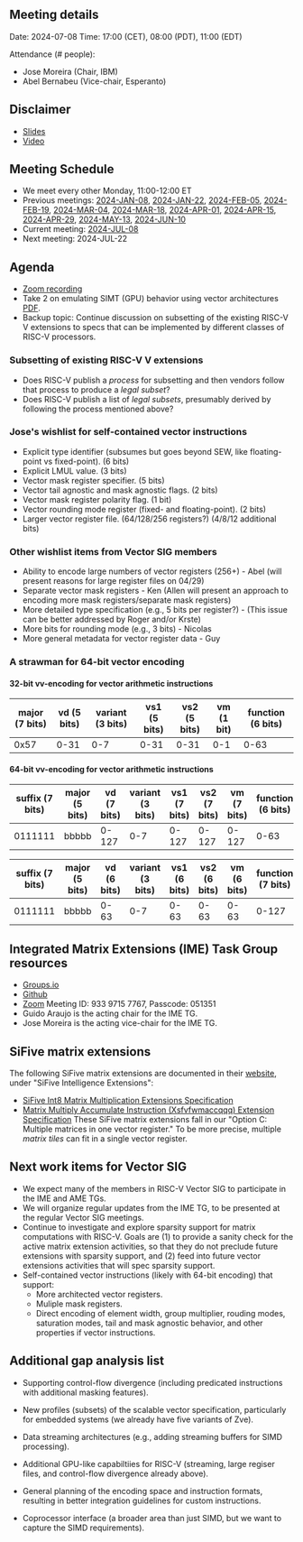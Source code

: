 ## Meeting details

Date: 2024-07-08
Time: 17:00 (CET), 08:00 (PDT), 11:00 (EDT)

Attendance (# people):

- Jose Moreira (Chair, IBM)
- Abel Bernabeu (Vice-chair, Esperanto)

## Disclaimer

- [Slides](https://docs.google.com/presentation/d/1LNhpuNwU54TgwGfcl-Fgf4HUFxCxh0AztPaeqMuRQRw)
- [Video](https://drive.google.com/file/d/1NddUrkHPJukhUo8OeD7uvrWCqRaMt9zx/view)

## Meeting Schedule

- We meet every other Monday, 11:00-12:00 ET
- Previous meetings: [2024-JAN-08](https://github.com/riscv-admin/vector/tree/main/minutes/2024/2024-01-08), [2024-JAN-22](https://github.com/riscv-admin/vector/tree/main/minutes/2024/2024-01-22), [2024-FEB-05](https://github.com/riscv-admin/vector/tree/main/minutes/2024/2024-02-05), [2024-FEB-19](https://github.com/riscv-admin/vector/tree/main/minutes/2024/2024-02-19), [2024-MAR-04](https://github.com/riscv-admin/vector/tree/main/minutes/2024/2024-03-04), [2024-MAR-18](https://github.com/riscv-admin/vector/tree/main/minutes/2024/2024-03-18), [2024-APR-01](https://github.com/riscv-admin/vector/tree/main/minutes/2024/2024-04-01), [2024-APR-15](https://github.com/riscv-admin/vector/tree/main/minutes/2024/2024-04-15), [2024-APR-29](https://github.com/riscv-admin/vector/tree/main/minutes/2024/2024-04-29), [2024-MAY-13](https://github.com/riscv-admin/vector/tree/main/minutes/2024/2024-05-13), [2024-JUN-10](https://github.com/riscv-admin/vector/tree/main/minutes/2024/2024-06-10)
- Current meeting: [2024-JUL-08](https://github.com/riscv-admin/vector/tree/main/minutes/2024/2024-07-08)
- Next meeting: 2024-JUL-22

## Agenda
- [Zoom recording]()
- Take 2 on emulating SIMT (GPU) behavior using vector architectures [PDF](SIMT_emulation.pdf).
- Backup topic: Continue discussion on subsetting of the existing RISC-V V extensions to specs that can be implemented by different classes of RISC-V processors.

### Subsetting of existing RISC-V V extensions
- Does RISC-V publish a *process* for subsetting and then vendors follow that process to produce a *legal subset*?
- Does RISC-V publish a list of *legal subsets*, presumably derived by following the process mentioned above?

### Jose's wishlist for self-contained vector instructions
- Explicit type identifier (subsumes but goes beyond SEW, like floating-point vs fixed-point). (6 bits)
- Explicit LMUL value. (3 bits)
- Vector mask register specifier. (5 bits)
- Vector tail agnostic and mask agnostic flags. (2 bits)
- Vector mask register polarity flag. (1 bit)
- Vector rounding mode register (fixed- and floating-point). (2 bits)
- Larger vector register file. (64/128/256 registers?) (4/8/12 additional bits)

### Other wishlist items from Vector SIG members
- Ability to encode large numbers of vector registers (256+) - Abel (will present reasons for large register files on 04/29)
- Separate vector mask registers - Ken (Allen will present an approach to encoding more mask registers/separate mask registers)
- More detailed type specification (e.g., 5 bits per register?) - (This issue can be better addressed by Roger and/or Krste)
- More bits for rounding mode (e.g., 3 bits) - Nicolas
- More general metadata for vector register data - Guy

### A strawman for 64-bit vector encoding

#### 32-bit vv-encoding for vector arithmetic instructions

| major (7 bits) | vd (5 bits) | variant (3 bits) | vs1 (5 bits) | vs2 (5 bits) | vm (1 bit) | function (6 bits) |
|----------------|-------------|------------------|--------------|--------------|------------|-------------------|          
| 0x57           |  0-31       | 0-7              | 0-31         | 0-31         | 0-1        | 0-63              |

#### 64-bit vv-encoding for vector arithmetic instructions

| suffix (7 bits) | major (5 bits) | vd (7 bits) | variant (3 bits) | vs1 (7 bits) | vs2 (7 bits) | vm (7 bits) | function (6 bits) | mask? (1 bit) | polarity (1 bit) | type (6 bits) | LMUL (3 bits) | vtma (2 bits) | vrnd (2 bits) |
|-----------------|----------------|-------------|------------------|--------------|--------------|-------------|-------------------|---------------|------------------|---------------|---------------|---------------|---------------|          
| 0111111         | bbbbb          |  0-127      | 0-7              | 0-127        | 0-127        | 0-127       | 0-63            | 0-1           | 0-1              | 0-63          | 0-7           | 0-3           | 0-3           |

| suffix (7 bits) | major (5 bits) | vd (6 bits) | variant (3 bits) | vs1 (6 bits) | vs2 (6 bits) | vm (6 bits) | function (7 bits) | mask? (1 bit) | polarity (1 bit) | type (9 bits) | LMUL (3 bits) | vtma (2 bits) | vrnd (2 bits) |
|-----------------|----------------|-------------|------------------|--------------|--------------|-------------|-------------------|---------------|------------------|---------------|---------------|---------------|---------------|          
| 0111111         | bbbbb          |  0-63       | 0-7              | 0-63         | 0-63         | 0-63        | 0-127             | 0-1           | 0-1              | 3 x 0-7       | 0-7           | 0-3           | 0-3           |

## Integrated Matrix Extensions (IME) Task Group resources
- [Groups.io](https://lists.riscv.org/g/tech-integrated-matrix-extension)
- [Github](https://github.com/riscv-admin/integrated-matrix-extension)
- [Zoom](https://zoom.us/j/93397157767?pwd=UE0vbWJEU0dFSXR4dlp5NGZjaUJJdz09) Meeting ID: 933 9715 7767, Passcode: 051351
- Guido Araujo is the acting chair for the IME TG.
- Jose Moreira is the acting vice-chair for the IME TG.

## SiFive matrix extensions
The following SiFive matrix extensions are documented in their [website](https://www.sifive.com/documentation), under "SiFive Intelligence Extensions":
- [SiFive Int8 Matrix Multiplication Extensions Specification](https://sifive.cdn.prismic.io/sifive/60d5a660-3af0-49a3-a904-d2bbb1a21517_int8-matmul-spec.pdf)
- [Matrix Multiply Accumulate Instruction (Xsfvfwmaccqqq) Extension Specification](https://sifive.cdn.prismic.io/sifive/c391d53e-ffcf-4091-82f6-c37bf3e883ed_xsfvfwmaccqqq-spec.pdf)
These SiFive matrix extensions fall in our "Option C: Multiple matrices in one vector register." To be more precise, multiple *matrix tiles* can fit in a single vector register.

## Next work items for Vector SIG
- We expect many of the members in RISC-V Vector SIG to participate in the IME and AME TGs.
- We will organize regular updates from the IME TG, to be presented at the regular Vector SIG meetings.
- Continue to investigate and explore sparsity support for matrix computations with RISC-V. Goals are (1) to provide a sanity check for the active matrix extension activities, so that they do not preclude future extensions with sparsity support, and (2) feed into future vector extensions activities that will spec sparsity support.
- Self-contained vector instructions (likely with 64-bit encoding) that support:
  - More architected vector registers.
  - Muliple mask registers.
  - Direct encoding of element width, group multiplier, rouding modes, saturation modes, tail and mask agnostic behavior, and other properties if vector instructions.

## Additional gap analysis list

- Supporting control-flow divergence (including predicated instructions with additional masking features).

- New profiles (subsets) of the scalable vector specification, particularly for embedded systems (we already have five variants of Zve).

- Data streaming architectures (e.g., adding streaming buffers for SIMD processing).

- Additional GPU-like capabiltiies for RISC-V (streaming, large regiser files, and control-flow divergence already above).

- General planning of the encoding space and instruction formats, resulting in better integration guidelines for custom instructions.

- Coprocessor interface (a broader area than just SIMD, but we want to capture the SIMD requirements).
